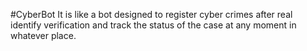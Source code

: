 #CyberBot
It is like a bot designed to register cyber crimes after real identify verification and track the status of the case at any moment in whatever place.
